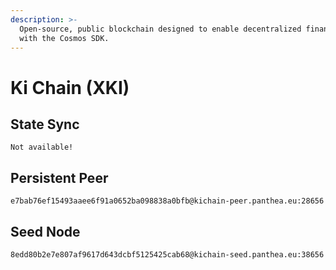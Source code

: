 ```yaml
---
description: >-
  Open-source, public blockchain designed to enable decentralized finance, built
  with the Cosmos SDK.
---
```


# Ki Chain (XKI)

## State Sync

```
Not available!
```

## Persistent Peer

```url
e7bab76ef15493aaee6f91a0652ba098838a0bfb@kichain-peer.panthea.eu:28656
```

## Seed Node

```url
8edd80b2e7e807af9617d643dcbf5125425cab68@kichain-seed.panthea.eu:38656
```
